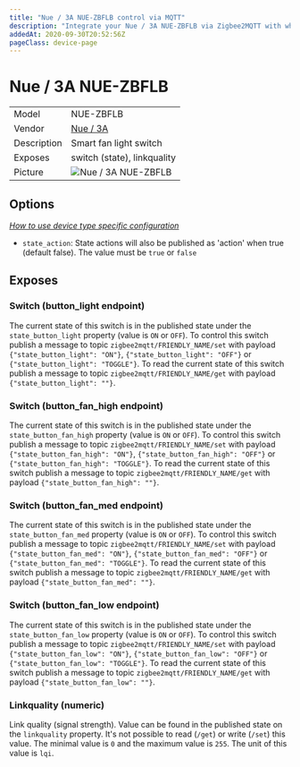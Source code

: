 ```yaml
---
title: "Nue / 3A NUE-ZBFLB control via MQTT"
description: "Integrate your Nue / 3A NUE-ZBFLB via Zigbee2MQTT with whatever smart home infrastructure you are using without the vendor's bridge or gateway."
addedAt: 2020-09-30T20:52:56Z
pageClass: device-page
---
```


<!-- !!!! -->
<!-- ATTENTION: This file is auto-generated through docgen! -->
<!-- You can only edit the "Notes"-Section between the two comment lines "Notes BEGIN" and "Notes END". -->
<!-- Do not use h1 or h2 heading within "## Notes"-Section. -->
<!-- !!!! -->

# Nue / 3A NUE-ZBFLB

|     |     |
|-----|-----|
| Model | NUE-ZBFLB  |
| Vendor  | [Nue / 3A](/supported-devices/#v=Nue%20%2F%203A)  |
| Description | Smart fan light switch |
| Exposes | switch (state), linkquality |
| Picture | ![Nue / 3A NUE-ZBFLB](https://www.zigbee2mqtt.io/images/devices/NUE-ZBFLB.jpg) |


<!-- Notes BEGIN: You can edit here. Add "## Notes" headline if not already present. -->


<!-- Notes END: Do not edit below this line -->



## Options
*[How to use device type specific configuration](../guide/configuration/devices-groups.md#specific-device-options)*

* `state_action`: State actions will also be published as 'action' when true (default false). The value must be `true` or `false`


## Exposes

### Switch (button_light endpoint)
The current state of this switch is in the published state under the `state_button_light` property (value is `ON` or `OFF`).
To control this switch publish a message to topic `zigbee2mqtt/FRIENDLY_NAME/set` with payload `{"state_button_light": "ON"}`, `{"state_button_light": "OFF"}` or `{"state_button_light": "TOGGLE"}`.
To read the current state of this switch publish a message to topic `zigbee2mqtt/FRIENDLY_NAME/get` with payload `{"state_button_light": ""}`.

### Switch (button_fan_high endpoint)
The current state of this switch is in the published state under the `state_button_fan_high` property (value is `ON` or `OFF`).
To control this switch publish a message to topic `zigbee2mqtt/FRIENDLY_NAME/set` with payload `{"state_button_fan_high": "ON"}`, `{"state_button_fan_high": "OFF"}` or `{"state_button_fan_high": "TOGGLE"}`.
To read the current state of this switch publish a message to topic `zigbee2mqtt/FRIENDLY_NAME/get` with payload `{"state_button_fan_high": ""}`.

### Switch (button_fan_med endpoint)
The current state of this switch is in the published state under the `state_button_fan_med` property (value is `ON` or `OFF`).
To control this switch publish a message to topic `zigbee2mqtt/FRIENDLY_NAME/set` with payload `{"state_button_fan_med": "ON"}`, `{"state_button_fan_med": "OFF"}` or `{"state_button_fan_med": "TOGGLE"}`.
To read the current state of this switch publish a message to topic `zigbee2mqtt/FRIENDLY_NAME/get` with payload `{"state_button_fan_med": ""}`.

### Switch (button_fan_low endpoint)
The current state of this switch is in the published state under the `state_button_fan_low` property (value is `ON` or `OFF`).
To control this switch publish a message to topic `zigbee2mqtt/FRIENDLY_NAME/set` with payload `{"state_button_fan_low": "ON"}`, `{"state_button_fan_low": "OFF"}` or `{"state_button_fan_low": "TOGGLE"}`.
To read the current state of this switch publish a message to topic `zigbee2mqtt/FRIENDLY_NAME/get` with payload `{"state_button_fan_low": ""}`.

### Linkquality (numeric)
Link quality (signal strength).
Value can be found in the published state on the `linkquality` property.
It's not possible to read (`/get`) or write (`/set`) this value.
The minimal value is `0` and the maximum value is `255`.
The unit of this value is `lqi`.

